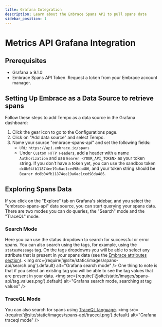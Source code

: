 ```yaml
---
title: Grafana Integration
description: Learn about the Embrace Spans API to pull spans data 
sidebar_position: 1
---
```


# Metrics API Grafana Integration

## Prerequisites

- Grafana ≥ 9.1.0
- Embrace Spans API Token. Request a token from your Embrace account manager.

## Setting Up Embrace as a Data Source to retrieve spans

Follow these steps to add Tempo as a data source in the Grafana dashboard:
1. Click the gear icon to go to the Configurations page.
2. Click on "Add data source" and select Tempo.
3. Name your source "embrace-spans-api" and set the following fields:
    - `URL`: `https://api.embrace.io/spans`
    - Under `Custom HTTP Headers`, add a header with a name `Authorization` and use `Bearer <YOUR_API_TOKEN>` as your token string. If you don't have a token yet, you can use the sandbox token `dc8b04fb11874ee19a6ac1ced98da486`, and your token string should be `Bearer dc8b04fb11874ee19a6ac1ced98da486`.

## Exploring Spans Data

If you click on the "Explore" tab on Grafana's sidebar, and you select the "embrace-spans-api" data source, you can start querying your spans data.
There are two modes you can do queries, the "Search" mode and the "TraceQL" mode.

### Search Mode
Here you can use the status dropdown to search for successful or error spans.
You can also search using the tags, for example, using the `statusMessage` tag. 
On the tags dropdowns you will be able to select any attribute that is present in your spans data (see the [Embrace attributes section](/spans-api/index#Embrace-Attributes)).
<img src={require('@site/static/images/spans-api/search.png').default} alt="Grafana search mode" />
One thing to note is that if you select an existing tag you will be able to see the tag values that are present in your data.
<img src={require('@site/static/images/spans-api/tag_values.png').default} alt="Grafana search mode, searching at tag values" />

### TraceQL Mode
You can also search for spans using [TraceQL language](https://grafana.com/docs/tempo/latest/traceql/#query-with-traceql).
<img src={require('@site/static/images/spans-api/traceql.png').default} alt="Grafana traceql mode" />